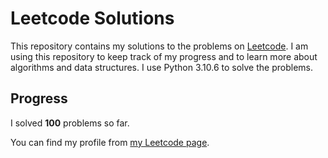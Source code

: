# Leetcode Solutions

This repository contains my solutions to the problems on [Leetcode](https://leetcode.com/problemset/all/). I am using this repository to keep track of my progress and to learn more about algorithms and data structures. I use Python 3.10.6 to solve the problems.

## Progress

I solved **100** problems so far.

You can find my profile from [my Leetcode page](https://leetcode.com/taner_celikkiran/).
